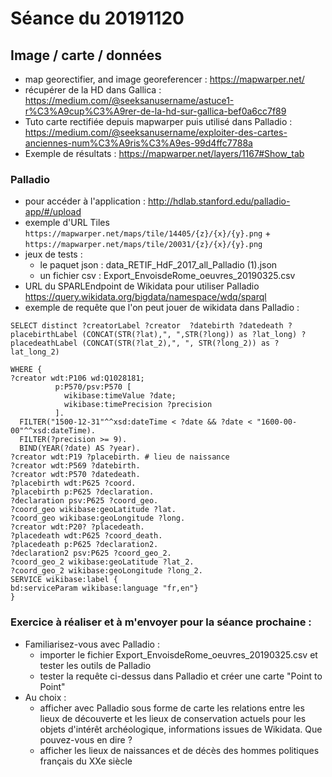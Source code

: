 # Séance du 20191120

## Image / carte / données

* map georectifier, and image georeferencer : https://mapwarper.net/ 
* récupérer de la HD dans Gallica : https://medium.com/@seeksanusername/astuce1-r%C3%A9cup%C3%A9rer-de-la-hd-sur-gallica-bef0a6cc7f89
* Tuto carte rectifiée depuis mapwarper puis utilisé dans Palladio : https://medium.com/@seeksanusername/exploiter-des-cartes-anciennes-num%C3%A9ris%C3%A9es-99d4ffc7788a
* Exemple de résultats : https://mapwarper.net/layers/1167#Show_tab

### Palladio
* pour accéder à l'application : http://hdlab.stanford.edu/palladio-app/#/upload
* exemple d'URL Tiles `https://mapwarper.net/maps/tile/14405/{z}/{x}/{y}.png` + `https://mapwarper.net/maps/tile/20031/{z}/{x}/{y}.png`
* jeux de tests :
	* le paquet json : data_RETIF_HdF_2017_all_Palladio (1).json
	* un fichier csv : Export_EnvoisdeRome_oeuvres_20190325.csv
* URL du SPARLEndpoint de Wikidata pour utiliser Palladio
https://query.wikidata.org/bigdata/namespace/wdq/sparql
* exemple de requête que l'on peut jouer de wikidata dans Palladio : 
````sparql
SELECT distinct ?creatorLabel ?creator  ?datebirth ?datedeath ?placebirthLabel (CONCAT(STR(?lat),", ",STR(?long)) as ?lat_long) ?placedeathLabel (CONCAT(STR(?lat_2),", ", STR(?long_2)) as ?lat_long_2)

WHERE {
?creator wdt:P106 wd:Q1028181;
          p:P570/psv:P570 [
            wikibase:timeValue ?date;
            wikibase:timePrecision ?precision
          ].
  FILTER("1500-12-31"^^xsd:dateTime < ?date && ?date < "1600-00-00"^^xsd:dateTime).
  FILTER(?precision >= 9).
  BIND(YEAR(?date) AS ?year).
?creator wdt:P19 ?placebirth. # lieu de naissance 
?creator wdt:P569 ?datebirth.
?creator wdt:P570 ?datedeath. 
?placebirth wdt:P625 ?coord.
?placebirth p:P625 ?declaration.
?declaration psv:P625 ?coord_geo.
?coord_geo wikibase:geoLatitude ?lat.
?coord_geo wikibase:geoLongitude ?long.
?creator wdt:P20? ?placedeath. 
?placedeath wdt:P625 ?coord_death.
?placedeath p:P625 ?declaration2.
?declaration2 psv:P625 ?coord_geo_2.
?coord_geo_2 wikibase:geoLatitude ?lat_2.
?coord_geo_2 wikibase:geoLongitude ?long_2.
SERVICE wikibase:label { 
bd:serviceParam wikibase:language "fr,en"}
}

````

### Exercice à réaliser et à m'envoyer pour la séance prochaine :
* Familiarisez-vous avec Palladio :
	* importer le fichier Export_EnvoisdeRome_oeuvres_20190325.csv et tester les outils de Palladio
	* tester la requête ci-dessus dans Palladio et créer une carte "Point to Point"
* Au choix :
	* afficher avec Palladio sous forme de carte les relations entre les lieux de découverte et les lieux de conservation actuels pour les objets d'intérêt archéologique, informations issues de Wikidata. Que pouvez-vous en dire ? 
	* afficher les lieux de naissances et de décès des hommes politiques français du XXe siècle
